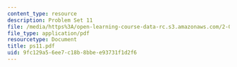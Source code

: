 ```yaml
---
content_type: resource
description: Problem Set 11
file: /media/https%3A/open-learning-course-data-rc.s3.amazonaws.com/2-003j-dynamics-and-vibration-13-013j-fall-2002/9fc129a56ee7c18b8bbee93731f1d2f6_ps11.pdf
file_type: application/pdf
resourcetype: Document
title: ps11.pdf
uid: 9fc129a5-6ee7-c18b-8bbe-e93731f1d2f6
---
```

